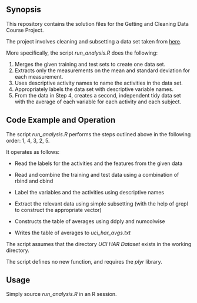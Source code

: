 ## Synopsis

This repository contains the solution files for the Getting and Cleaning Data Course Project.

The project involves cleaning and subsetting a data set taken from [here](http://archive.ics.uci.edu/ml/datasets/Human+Activity+Recognition+Using+Smartphones).

More specifically, the script _run_analysis.R_ does the following:

1. Merges the given training and test sets to create one data set.
2. Extracts only the measurements on the mean and standard deviation for each measurement.
3. Uses descriptive activity names to name the activities in the data set.
4. Appropriately labels the data set with descriptive variable names.
5. From the data in Step 4, creates a second, independent tidy data set with the average of each variable for each activity and each subject.

## Code Example and Operation

The script _run_analysis.R_ performs the steps outlined above in the following order: 1, 4, 3, 2, 5.

It operates as follows:

* Read the labels for the activities and the features from the given data

* Read and combine the training and test data using a combination of rbind and cbind

* Label the variables and the activities using descriptive names

* Extract the relevant data using simple subsetting (with the help of grepl to construct the appropriate vector)

* Constructs the table of averages using ddply and numcolwise

* Writes the table of averages to _uci_har_avgs.txt_

The script assumes that the directory _UCI HAR Dataset_ exists in the working directory.

The script defines no new function, and requires the *plyr* library.

## Usage

Simply source _run_analysis.R_ in an R session.

